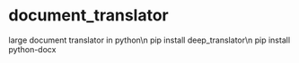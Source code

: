 # document_translator
large document translator in python\n
pip install deep_translator\n
pip install python-docx
